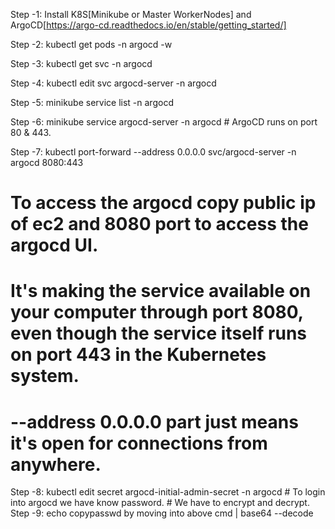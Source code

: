 Step -1: Install K8S[Minikube or Master WorkerNodes] and ArgoCD[https://argo-cd.readthedocs.io/en/stable/getting_started/]

Step -2: kubectl get pods -n argocd -w

Step -3: kubectl get svc -n argocd

Step -4: kubectl edit svc argocd-server -n argocd

Step -5: minikube service list -n argocd

Step -6: minikube service argocd-server -n argocd  # ArgoCD runs on port 80 & 443.

Step -7: kubectl port-forward --address 0.0.0.0 svc/argocd-server -n argocd 8080:443   

# To access the argocd copy public ip of ec2 and 8080 port to access the argocd UI.
# It's making the service available on your computer through port 8080, even though the service itself runs on port 443 in the Kubernetes system.
# --address 0.0.0.0 part just means it's open for connections from anywhere.

Step -8: kubectl edit secret argocd-initial-admin-secret -n argocd    # To login into argocd we have know password.
                                                                      # We have to encrypt and decrypt.
Step -9: echo copypasswd by moving into above cmd | base64 --decode
